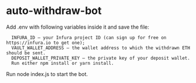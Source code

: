 # auto-withdraw-bot

Add .env with following variables inside it and save the file:
      
      INFURA_ID – your Infura project ID (can sign up for free on https://infura.io to get one);
      VAULT_WALLET_ADDRESS — the wallet address to which the withdrawn ETH should be sent.
      DEPOSIT_WALLET_PRIVATE_KEY — the private key of your deposit wallet.
      Run either npm install or yarn install.

Run node index.js to start the bot.
